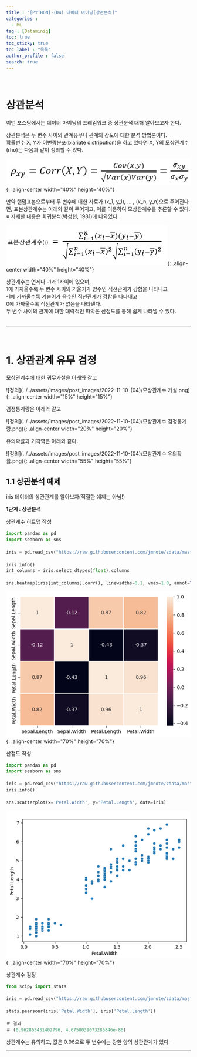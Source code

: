 ```yaml
---
title : "[PYTHON]-(04) 데이터 마이닝[상관분석]"
categories :
  - ML
tag : [Dataminig]
toc: true
toc_sticky: true
toc_label : "목록"
author_profile : false
search: true
---
```

<br/>

# **상관분석**

이번 포스팅에서는 데이터 마이닝의 프레임워크 중 상관분석 대해 알아보고자 한다.

상관분석은 두 변수 사이의 관계유무나 관계의 강도에 대한 분석 방법론이다.  
확률변수 X, Y가 이변량분포(biariate distribution)을 하고 있다면 X, Y의 모상관계수(rho)는 다음과 같이 정의할 수 있다.

![정의](../../assets/images/post_images/2022-11-10-(04)/상관계수.png){: .align-center  width="40%" height="40%"}

만약 랜덤표본으로부터 두 변수에 대한 자료가 (x_1, y_1), ... , (x_n, y_n)으로 주어진다면,
표본상관계수는 아래와 같이 주어지고, 이를 이용하여 모상관계수를 추론할 수 있다.
<span style="color=gray"> ※ 자세한 내용은 회귀분석(박성현, 1981)에 나와있다. </span>

![정의](../../assets/images/post_images/2022-11-10-(04)/표본상관계수.png){: .align-center  width="40%" height="40%"}

상관계수는 언제나 -1과 1사이에 있으며,  
1에 가까울수록 두 변수 사이의 기울기가 양수인 직선관계가 강함을 나타내고  
-1에 가까울수록 기술이가 음수인 직선관계가 강함을 나타내고  
0에 가까울수록 직선관계가 없음을 나타낸다.  
두 변수 사이의 관계에 대한 대략적인 파악은 산점도를 통해 쉽게 나타낼 수 있다. <br/><br/>  

---
<br/>

# 1. 상관관계 유무 검정 <br/>

모상관계수에 대한 귀무가설을 아래와 같고

![정의](../../assets/images/post_images/2022-11-10-(04)/모상관계수 가설.png){: .align-center  width="15%" height="15%"}

검정통계량은 아래와 같고

![정의](../../assets/images/post_images/2022-11-10-(04)/모상관계수 검정통계량.png){: .align-center  width="20%" height="20%"}

유의확률과 기각역은 아래와 같다.

![정의](../../assets/images/post_images/2022-11-10-(04)/모상관계수 유의확률.png){: .align-center  width="55%" height="55%"}

## 1.1 상관분석 예제

iris 데이터의 상관관계를 알아보자(적절한 예제는 아님!) 

**1단계 : 상관분석**

상관계수 히트맵 작성

```python
import pandas as pd
import seaborn as sns

iris = pd.read_csv("https://raw.githubusercontent.com/jmnote/zdata/master/R/iris.csv")

iris.info()
int_columns = iris.select_dtypes(float).columns

sns.heatmap(iris[int_columns].corr(), linewidths=0.1, vmax=1.0, annot=True)

```
![정의](../../assets/images/post_images/2022-11-10-(04)/히트맵.png){: .align-center  width="70%" height="70%"}<br/>

산점도 작성
```python
import pandas as pd
import seaborn as sns

iris = pd.read_csv("https://raw.githubusercontent.com/jmnote/zdata/master/R/iris.csv")
iris.info()

sns.scatterplot(x='Petal.Width', y='Petal.Length', data=iris)

```
![정의](../../assets/images/post_images/2022-11-10-(04)/산점도.png){: .align-center  width="70%" height="70%"}<br/>

상관계수 검정

```python
from scipy import stats

iris = pd.read_csv("https://raw.githubusercontent.com/jmnote/zdata/master/R/iris.csv")

stats.pearsonr(iris['Petal.Width'], iris['Petal.Length'])

＃ 결과
＃ (0.962865431402796, 4.6750039073285846e-86)
```
상관계수는 유의하고, 값은 0.96으로 두 변수에는 강한 양의 상관관계가 있다.

---